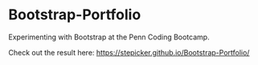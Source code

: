 # Bootstrap-Portfolio

Experimenting with Bootstrap at the Penn Coding Bootcamp.

Check out the result here: https://stepicker.github.io/Bootstrap-Portfolio/

